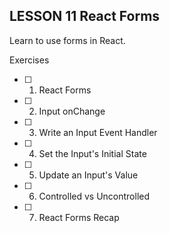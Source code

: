 
## LESSON 11 React Forms

Learn to use forms in React.

Exercises

- [ ] 1. React Forms

- [ ] 2. Input onChange

- [ ] 3. Write an Input Event Handler

- [ ] 4. Set the Input's Initial State

- [ ] 5. Update an Input's Value

- [ ] 6. Controlled vs Uncontrolled

- [ ] 7. React Forms Recap